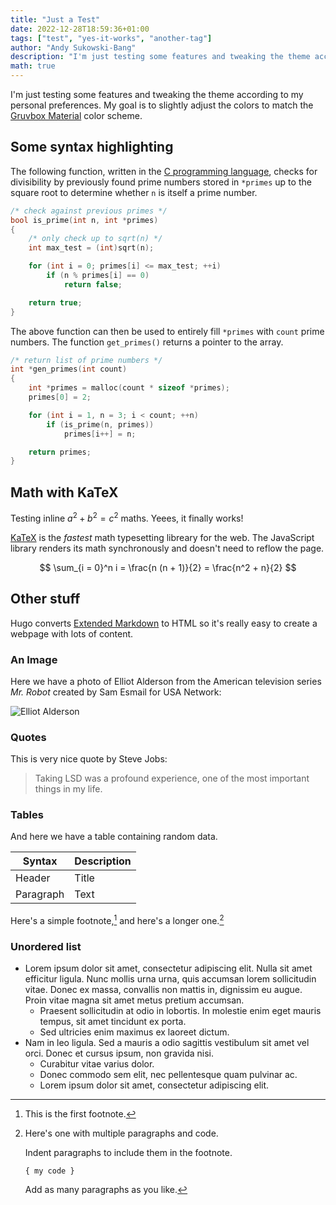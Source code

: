 ```yaml
---
title: "Just a Test"
date: 2022-12-28T18:59:36+01:00
tags: ["test", "yes-it-works", "another-tag"]
author: "Andy Sukowski-Bang"
description: "I'm just testing some features and tweaking the theme according to my personal preferences. My goal is to slightly adjust the colors to match the Gruvbox Material color scheme."
math: true
---
```


I'm just testing some features and tweaking the theme according to my personal
preferences. My goal is to slightly adjust the colors to match the [Gruvbox
Material][2] color scheme.

## Some syntax highlighting

The following function, written in the [C programming language][1], checks for
divisibility by previously found prime numbers stored in `*primes` up to the
square root to determine whether `n` is itself a prime number.

```c 
/* check against previous primes */
bool is_prime(int n, int *primes)
{
	/* only check up to sqrt(n) */
	int max_test = (int)sqrt(n);

	for (int i = 0; primes[i] <= max_test; ++i)
		if (n % primes[i] == 0)
			return false;

	return true;
}
```

The above function can then be used to entirely fill `*primes` with `count`
prime numbers. The function `get_primes()` returns a pointer to the array.

```c
/* return list of prime numbers */
int *gen_primes(int count)
{
	int *primes = malloc(count * sizeof *primes);
	primes[0] = 2;

	for (int i = 1, n = 3; i < count; ++n)
		if (is_prime(n, primes))
			primes[i++] = n;

	return primes;
}
```

## Math with KaTeX

Testing inline $a^2 + b^2 = c^2$ maths. Yeees, it finally works!

[KaTeX](katex.org) is the _fastest_ math typesetting libreary for the web. The JavaScript library renders its math synchronously and doesn't need to reflow the page.

$$ \sum_{i = 0}^n i = \frac{n (n + 1)}{2} = \frac{n^2 + n}{2} $$

## Other stuff

Hugo converts [Extended Markdown][1] to HTML so it's really easy
to create a webpage with lots of content.

### An Image

Here we have a photo of Elliot Alderson from the American
television series _Mr. Robot_ created by Sam Esmail for USA
Network:

![Elliot Alderson](/img/elliot.webp)

### Quotes
This is very nice quote by Steve Jobs:

> Taking LSD was a profound experience, one of the most
> important things in my life.

### Tables

And here we have a table containing random data.

| Syntax      | Description |
| ----------- | ----------- |
| Header      | Title       |
| Paragraph   | Text        |

Here's a simple footnote,[^1] and here's a longer one.[^bignote]

### Unordered list
* Lorem ipsum dolor sit amet, consectetur adipiscing elit. Nulla
  sit amet efficitur ligula. Nunc mollis urna urna, quis
  accumsan lorem sollicitudin vitae. Donec ex massa, convallis
  non mattis in, dignissim eu augue. Proin vitae magna sit amet
  metus pretium accumsan.
  * Praesent sollicitudin at odio in lobortis. In molestie enim
    eget mauris tempus, sit amet tincidunt ex porta.
  * Sed ultricies enim maximus ex laoreet dictum.
* Nam in leo ligula. Sed a mauris a odio sagittis vestibulum sit
  amet vel orci. Donec et cursus ipsum, non gravida nisi.
  * Curabitur vitae varius dolor.
  * Donec commodo sem elit, nec pellentesque quam pulvinar ac.
  * Lorem ipsum dolor sit amet, consectetur adipiscing elit. 

[^1]: This is the first footnote.

[^bignote]: Here's one with multiple paragraphs and code.

    Indent paragraphs to include them in the footnote.

    `{ my code }`

    Add as many paragraphs as you like.

[2]: https://github.com/sainnhe/gruvbox-material
[1]: https://en.wikipedia.org/wiki/C_(programming_language)
[3]: https://www.markdownguide.org/extended-syntax/
